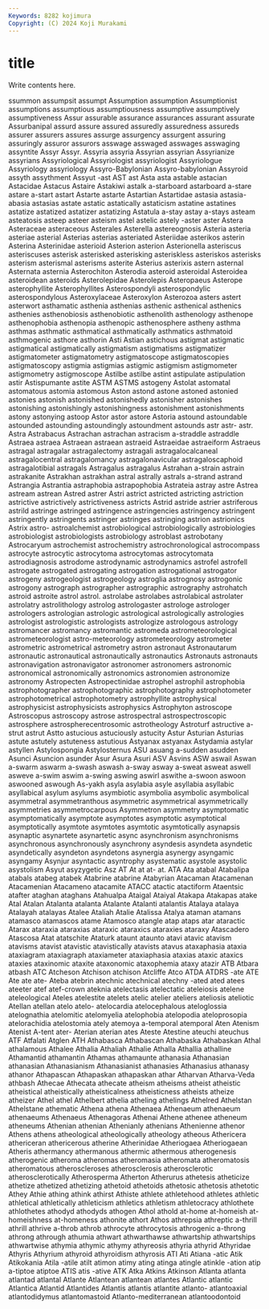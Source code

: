 ```yaml
---
Keywords: 8282 kojimura
Copyright: (C) 2024 Koji Murakami
---
```


# title

Write contents here.



ssummon assumpsit assumpt Assumption assumption Assumptionist assumptions assumptious assumptiousness
assumptive assumptively assumptiveness Assur assurable assurance assurances assurant assurate Assurbanipal
assurd assure assured assuredly assuredness assureds assurer assurers assures assurge
assurgency assurgent assuring assuringly assuror assurors asswage asswaged asswages asswaging
assyntite Assyr Assyr. Assyria assyria Assyrian assyrian Assyrianize assyrians Assyriological
Assyriologist assyriologist Assyriologue Assyriology assyriology Assyro-Babylonian Assyro-babylonian Assyroid assyth assythment
Assyut -ast AST ast Asta asta astable astacian Astacidae Astacus
Astaire Astakiwi astalk a-starboard astarboard a-stare astare a-start astart Astarte
astarte Astartian Astartidae astasia astasia-abasia astasias astate astatic astatically astaticism
astatine astatines astatize astatized astatizer astatizing Astatula a-stay astay a-stays
asteam asteatosis asteep asteer asteism astel astelic astely -aster aster
Astera Asteraceae asteraceous Asterales Asterella astereognosis Asteria asteria asteriae asterial
Asterias asterias asteriated Asteriidae asterikos asterin Asterina Asterinidae asterioid Asterion
asterion Asterionella asteriscus asteriscuses asterisk asterisked asterisking asteriskless asteriskos asterisks
asterism asterismal asterisms asterite Asterius asterixis astern asternal Asternata asternia
Asterochiton Asterodia asteroid asteroidal Asteroidea asteroidean asteroids Asterolepidae Asterolepis Asteropaeus
Asterope asterophyllite Asterophyllites Asterospondyli asterospondylic asterospondylous Asteroxylaceae Asteroxylon Asterozoa asters
astert asterwort asthamatic asthenia asthenias asthenic asthenical asthenics asthenies asthenobiosis
asthenobiotic asthenolith asthenology asthenope asthenophobia asthenopia asthenopic asthenosphere astheny asthma
asthmas asthmatic asthmatical asthmatically asthmatics asthmatoid asthmogenic asthore asthorin Asti
Astian astichous astigmat astigmatic astigmatical astigmatically astigmatism astigmatisms astigmatizer astigmatometer
astigmatometry astigmatoscope astigmatoscopies astigmatoscopy astigmia astigmias astigmic astigmism astigmometer astigmometry
astigmoscope Astilbe astilbe astint astipulate astipulation astir Astispumante astite ASTM
ASTMS astogeny Astolat astomatal astomatous astomia astomous Aston astond astone
astoned astonied astonies astonish astonished astonishedly astonisher astonishes astonishing astonishingly
astonishingness astonishment astonishments astony astonying astoop Astor astor astore Astoria
astound astoundable astounded astounding astoundingly astoundment astounds astr astr- astr.
Astra Astrabacus Astrachan astrachan astracism a-straddle astraddle Astraea astraea Astraean
astraean astraeid Astraeidae astraeiform Astraeus astragal astragalar astragalectomy astragali astragalocalcaneal
astragalocentral astragalomancy astragalonavicular astragaloscaphoid astragalotibial astragals Astragalus astragalus Astrahan a-strain
astrain astrakanite Astrakhan astrakhan astral astrally astrals a-strand astrand Astrangia
Astrantia astraphobia astrapophobia Astrateia astray astre Astrea astream astrean Astred
astrer Astri astrict astricted astricting astriction astrictive astrictively astrictiveness astricts
Astrid astride astrier astriferous astrild astringe astringed astringence astringencies astringency
astringent astringently astringents astringer astringes astringing astrion astrionics Astrix astro-
astroalchemist astrobiological astrobiologically astrobiologies astrobiologist astrobiologists astrobiology astroblast astrobotany Astrocaryum
astrochemist astrochemistry astrochronological astrocompass astrocyte astrocytic astrocytoma astrocytomas astrocytomata astrodiagnosis
astrodome astrodynamic astrodynamics astrofel astrofell astrogate astrogated astrogating astrogation astrogational
astrogator astrogeny astrogeologist astrogeology astroglia astrognosy astrogonic astrogony astrograph astrographer
astrographic astrography astrohatch astroid astroite astrol astrol. astrolabe astrolabes astrolabical
astrolater astrolatry astrolithology astrolog astrologaster astrologe astrologer astrologers astrologian astrologic
astrological astrologically astrologies astrologist astrologistic astrologists astrologize astrologous astrology astromancer
astromancy astromantic astromeda astrometeorological astrometeorologist astro-meteorology astrometeorology astrometer astrometric astrometrical
astrometry astron astronaut Astronautarum astronautic astronautical astronautically astronautics Astronauts astronauts
astronavigation astronavigator astronomer astronomers astronomic astronomical astronomically astronomics astronomien astronomize
astronomy Astropecten Astropectinidae astrophel astrophil astrophobia astrophotographer astrophotographic astrophotography astrophotometer
astrophotometrical astrophotometry astrophyllite astrophysical astrophysicist astrophysicists astrophysics Astrophyton astroscope Astroscopus
astroscopy astrose astrospectral astrospectroscopic astrosphere astrospherecentrosomic astrotheology Astroturf astructive a-strut
astrut Astto astucious astuciously astucity Astur Asturian Asturias astute astutely
astuteness astutious Astyanax astyanax Astydamia astylar astyllen Astylospongia Astylosternus ASU
asuang a-sudden asudden Asunci Asuncion asunder Asur Asura Asuri ASV
Asvins ASW aswail Aswan a-swarm aswarm a-swash aswash a-sway asway
a-sweat asweat aswell asweve a-swim aswim a-swing aswing aswirl aswithe
a-swoon aswoon aswooned aswough As-yakh asyla asylabia asyle asyllabia asyllabic
asyllabical asylum asylums asymbiotic asymbolia asymbolic asymbolical asymmetral asymmetranthous asymmetric
asymmetrical asymmetrically asymmetries asymmetrocarpous Asymmetron asymmetry asymptomatic asymptomatically asymptote asymptotes
asymptotic asymptotical asymptotically asymtote asymtotes asymtotic asymtotically asynapsis asynaptic asynartete
asynartetic async asynchronism asynchronisms asynchronous asynchronously asynchrony asyndesis asyndeta asyndetic
asyndetically asyndeton asyndetons asynergia asynergy asyngamic asyngamy Asynjur asyntactic asyntrophy
asystematic asystole asystolic asystolism Asyut asyzygetic Asz AT At at
at- at. ATA Ata atabal Atabalipa atabals atabeg atabek Atabrine
atabrine Atabyrian Atacaman Atacamenan Atacamenian Atacameno atacamite ATACC atactic atactiform
Ataentsic atafter ataghan ataghans Atahualpa Ataigal Ataiyal Atakapa Atakapas atake
Atal Atalan Atalanta atalanta Atalante Atalanti atalantis Atalaya atalaya Atalayah
atalayas Atalee Ataliah Atalie Atalissa Atalya ataman atamans atamasco atamascos
atame Atamosco atangle atap ataps atar ataractic Atarax ataraxia ataraxias
ataraxic ataraxics ataraxies ataraxy Atascadero Atascosa Atat atatschite Ataturk ataunt
ataunto atavi atavic atavism atavisms atavist atavistic atavistically atavists atavus
ataxaphasia ataxia ataxiagram ataxiagraph ataxiameter ataxiaphasia ataxias ataxic ataxics ataxies
ataxinomic ataxite ataxonomic ataxophemia ataxy atazir ATB Atbara atbash ATC
Atcheson Atchison atchison Atcliffe Atco ATDA ATDRS -ate ATE Ate
ate ate- Ateba atebrin atechnic atechnical atechny -ated ated atees
ateeter atef atef-crown ateknia atelectasis atelectatic ateleiosis atelene ateleological Ateles
atelestite atelets atelic atelier ateliers ateliosis ateliotic Atellan atellan atelo
atelo- atelocardia atelocephalous ateloglossia atelognathia atelomitic atelomyelia atelophobia atelopodia ateloprosopia
atelorachidia atelostomia ately atemoya a-temporal atemporal Aten Atenism Atenist A-tent
ater- Aterian aterian ates Ateste Atestine ateuchi ateuchus ATF Atfalati
Atglen ATH Athabasca Athabascan Athabaska Athabaskan Athal athalamous Athalee Athalia
Athaliah Athalie Athalla Athallia athalline Athamantid athamantin Athamas athamaunte athanasia
Athanasian athanasian Athanasianism Athanasianist athanasies Athanasius athanasy athanor Athapascan Athapaskan
athapaskan athar Atharvan Atharva-Veda athbash Athecae Athecata athecate atheism atheisms
atheist atheistic atheistical atheistically atheisticalness atheisticness atheists atheize atheizer Athel
athel Athelbert athelia atheling athelings Athelred Athelstan Athelstane athematic Athena
athena Athenaea Athenaeum athenaeum athenaeums Athenaeus Athenagoras Athenai Athene athenee
atheneum atheneums Athenian athenian Athenianly athenians Athenienne athenor Athens athens
atheological atheologically atheology atheous Athericera athericeran athericerous atherine Atherinidae Atheriogaea
Atheriogaean Atheris athermancy athermanous athermic athermous atherogenesis atherogenic atheroma atheromas
atheromasia atheromata atheromatosis atheromatous atheroscleroses atherosclerosis atherosclerotic atherosclerotically Atherosperma Atherton
Atherurus athetesis atheticize athetize athetized athetizing athetoid athetoids athetosic athetosis
athetotic Athey Athie athing athink athirst Athiste athlete athletehood athletes
athletic athletical athletically athleticism athletics athletism athletocracy athlothete athlothetes athodyd
athodyds athogen Athol athold at-home at-homeish at-homeishness at-homeness athonite athort
Athos athrepsia athreptic a-thrill athrill athrive a-throb athrob athrocyte athrocytosis
athrogenic a-throng athrong athrough athumia athwart athwarthawse athwartship athwartships athwartwise
athymia athymic athymy athyreosis athyria athyrid Athyridae Athyris Athyrium athyroid
athyroidism athyrosis ATI Ati Atiana -atic Atik Atikokania Atila -atile
atilt atimon atimy ating atinga atingle atinkle -ation atip a-tiptoe
atiptoe ATIS atis -ative ATK Atka Atkins Atkinson Atlanta atlanta
atlantad atlantal Atlante Atlantean atlantean atlantes Atlantic atlantic Atlantica Atlantid
Atlantides Atlantis atlantis atlantite atlanto- atlantoaxial atlantodidymus atlantomastoid Atlanto-mediterranean atlantoodontoid
